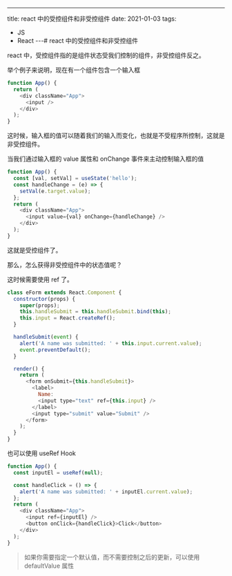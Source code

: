 ---
title: react 中的受控组件和非受控组件
date: 2021-01-03
tags:
  - JS
  - React
---# react 中的受控组件和非受控组件

react 中，受控组件指的是组件状态受我们控制的组件，非受控组件反之。

举个例子来说明，现在有一个组件包含一个输入框

```js
function App() {
  return (
    <div className="App">
      <input />
    </div>
  );
}
```

这时候，输入框的值可以随着我们的输入而变化，也就是不受程序所控制，这就是非受控组件。

当我们通过输入框的 value 属性和 onChange 事件来主动控制输入框的值

```js
function App() {
  const [val, setVal] = useState('hello');
  const handleChange = (e) => {
    setVal(e.target.value);
  };
  return (
    <div className="App">
      <input value={val} onChange={handleChange} />
    </div>
  );
}
```

这就是受控组件了。

那么，怎么获得非受控组件中的状态值呢？

这时候需要使用 ref 了。

```js
class eForm extends React.Component {
  constructor(props) {
    super(props);
    this.handleSubmit = this.handleSubmit.bind(this);
    this.input = React.createRef();
  }

  handleSubmit(event) {
    alert('A name was submitted: ' + this.input.current.value);
    event.preventDefault();
  }

  render() {
    return (
      <form onSubmit={this.handleSubmit}>
        <label>
          Name:
          <input type="text" ref={this.input} />
        </label>
        <input type="submit" value="Submit" />
      </form>
    );
  }
}
```

也可以使用 useRef Hook

```js
function App() {
  const inputEl = useRef(null);

  const handleClick = () => {
    alert('A name was submitted: ' + inputEl.current.value);
  };
  return (
    <div className="App">
      <input ref={inputEl} />
      <button onClick={handleClick}>Click</button>
    </div>
  );
}
```

> 如果你需要指定一个默认值，而不需要控制之后的更新，可以使用 defaultValue 属性
